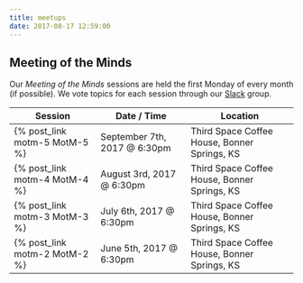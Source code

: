 ```yaml
---
title: meetups
date: 2017-08-17 12:59:00
---
```


## Meeting of the Minds

Our _Meeting of the Minds_ sessions are held the first Monday of every month (if possible).  We vote topics for each session through our [Slack](http://kctechgroup.slack.com) group.  

| Session                       | Date / Time             | Location                                 |
| ----------------------------- | ----------------------- | ---------------------------------------- |
| {% post_link motm-5 MotM-5 %} | September 7th, 2017 @ 6:30pm | Third Space Coffee House, Bonner Springs, KS |
| {% post_link motm-4 MotM-4 %} | August 3rd, 2017 @ 6:30pm | Third Space Coffee House, Bonner Springs, KS |
| {% post_link motm-3 MotM-3 %} | July 6th, 2017 @ 6:30pm | Third Space Coffee House, Bonner Springs, KS |
| {% post_link motm-2 MotM-2 %} | June 5th, 2017 @ 6:30pm | Third Space Coffee House, Bonner Springs, KS |

